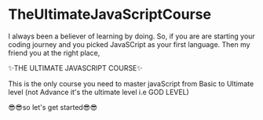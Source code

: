 # TheUltimateJavaScriptCourse

I always been a believer of learning by doing.
So, if you are are starting your coding journey and you picked JavaSCript as your first language.
Then my friend you at the right place,

✨THE ULTIMATE JAVASCRIPT COURSE✨


This is the only course you need to master javaScript from 
Basic to Ultimate level (not Advance it's the ultimate level i.e GOD LEVEL)

😎😎so let's get started😎😎
